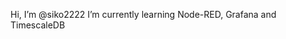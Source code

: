 Hi, I’m @siko2222
I’m currently learning Node-RED, Grafana and TimescaleDB

<!---
siko2222/siko2222 is a ✨ special ✨ repository because its `README.md` (this file) appears on your GitHub profile.
You can click the Preview link to take a look at your changes.
--->
